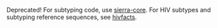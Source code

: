 Deprecated! For subtyping code, use [sierra-core](https://github.com/hivdb/sierra-core.git). For HIV subtypes and subtyping reference sequences, see [hivfacts](https://github.com/hivdb/hivfacts.git).
